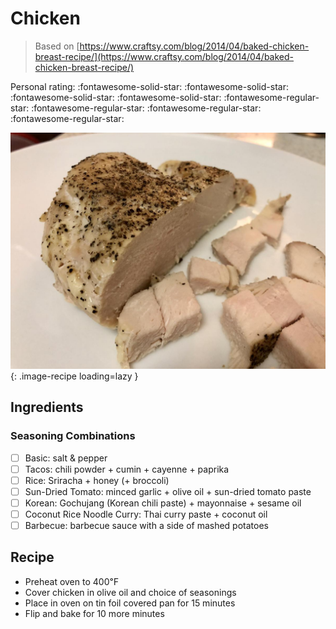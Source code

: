 # Chicken

> Based on [https://www.craftsy.com/blog/2014/04/baked-chicken-breast-recipe/](https://www.craftsy.com/blog/2014/04/baked-chicken-breast-recipe/)

<!-- {cts} rating=1; (User can specify rating on scale of 1-5) -->

Personal rating: :fontawesome-solid-star: :fontawesome-solid-star: :fontawesome-solid-star: :fontawesome-solid-star: :fontawesome-regular-star: :fontawesome-regular-star: :fontawesome-regular-star: :fontawesome-regular-star:

<!-- {cte} -->

<!-- {cts} name_image=chicken.jpg; (User can specify image name) -->

![chicken.jpg](./chicken.jpg){: .image-recipe loading=lazy }

<!-- {cte} -->

## Ingredients

### Seasoning Combinations

- [ ] Basic: salt & pepper
- [ ] Tacos: chili powder + cumin + cayenne + paprika
- [ ] Rice: Sriracha + honey (+ broccoli)
- [ ] Sun-Dried Tomato: minced garlic + olive oil + sun-dried tomato paste
- [ ] Korean: Gochujang (Korean chili paste) + mayonnaise + sesame oil
- [ ] Coconut Rice Noodle Curry: Thai curry paste + coconut oil
- [ ] Barbecue: barbecue sauce with a side of mashed potatoes

## Recipe

- Preheat oven to 400℉
- Cover chicken in olive oil and choice of seasonings
- Place in oven on tin foil covered pan for 15 minutes
- Flip and bake for 10 more minutes

<!-- FIXME: Need to implement admonitions: https://github.com/executablebooks/mdformat/issues/309
!!! tip
    Cook for 12 min/8 min for thinner pieces
 -->
